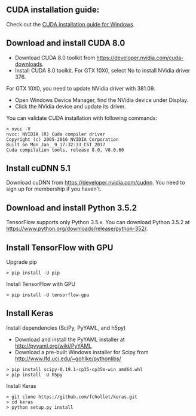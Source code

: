 ## CUDA installation guide:
Check out the [CUDA installation guide for Windows](http://docs.nvidia.com/cuda/cuda-installation-guide-linux/#axzz4VZnqTJ2A).

## Download and install CUDA 8.0
* Download CUDA 8.0 toolkit from https://developer.nvidia.com/cuda-downloads.
* Install CUDA 8.0 toolkit. For GTX 10X0, select No to install NVidia driver 376.

For GTX 10X0, you need to update NVidia driver with 381.09.
* Open Windows Device Manager, find the NVidia device under Display.
* Click the NVidia device and update its driver.

You can validate CUDA installation with following commands:
```
> nvcc -V
nvcc: NVIDIA (R) Cuda compiler driver
Copyright (c) 2005-2016 NVIDIA Corporation
Built on Mon_Jan__9_17:32:33_CST_2017
Cuda compilation tools, release 8.0, V8.0.60
```

## Install cuDNN 5.1
Download cuDNN from https://developer.nvidia.com/cudnn. You need to sign up for membership if you haven't.

## Download and install Python 3.5.2
TensorFlow supports only Python 3.5.x. You can download Python 3.5.2 at https://www.python.org/downloads/release/python-352/.

## Install TensorFlow with GPU
Upgrade pip
```
> pip install -U pip
```

Install TensorFlow with GPU
```
> pip install -U tensorflow-gpu
```

## Install Keras
Install dependencies (SciPy, PyYAML, and h5py)
* Download and install the PyYAML installer at http://pyyaml.org/wiki/PyYAML
* Download a pre-built Windows installer for Scipy from http://www.lfd.uci.edu/~gohlke/pythonlibs/
```
> pip install scipy-0.19.1-cp35-cp35m-win_amd64.whl
> pip install -U h5py
```

Install Keras
```
> git clone https://github.com/fchollet/keras.git
> cd keras
> python setup.py install
```
